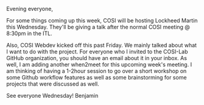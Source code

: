 Evening everyone,

For some things coming up this week, COSI will be hosting Lockheed Martin this Wednesday. They'll be giving a
talk after the normal COSI meeting @ 8:30pm in the ITL.

Also, COSI Webdev kicked off this past Friday. We mainly talked about what I want to do with the project. For
everyone who I invited to the COSI-Lab GitHub organization, you should have an email about it in your inbox.
As well, I am adding another when2meet for this upcoming week's meeting.
I am thinking of having a 1-2hour session to go over a short workshop on some Github workflow features as well as
some brainstorming for some projects that were discussed as well.

See everyone Wednesday!
Benjamin